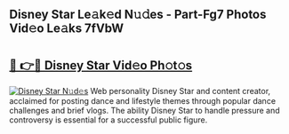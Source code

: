 ## Disney Star Le𝚊k𝚎d N𝚞𝚍es - Part-Fg7 Photos Vid𝚎o Le𝚊ks 7fVbW

# <h2><a href="http://fbf44f3.evod.top/?m=Disney+Star">🔗 👉🔴 Disney Star Vid𝚎o Ph𝚘t𝚘s</a></h2>

[![Disney Star N𝚞d𝚎s](https://i.imgur.com/8V9OHl7.gif)](http://fbf44f3.evod.top/?m=Disney+Star)
Web personality Disney Star and content creator, acclaimed for posting dance and lifestyle themes through popular dance challenges and brief vlogs. The ability Disney Star to handle pressure and controversy is essential for a successful public figure. 
